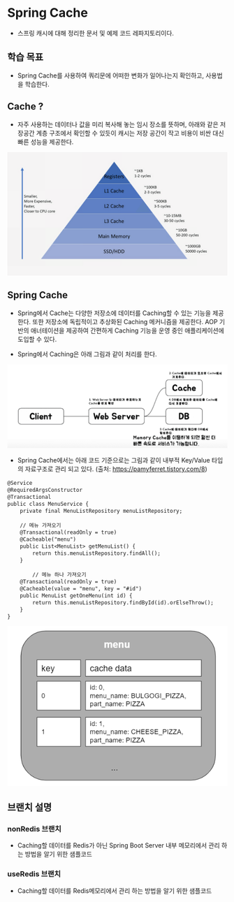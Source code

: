 # Spring Cache
- 스프링 캐시에 대해 정리한 문서 및 예제 코드 레파지토리이다.

## 학습 목표
- Spring Cache를 사용하여 쿼리문에 어떠한 변화가 일어나는지 확인하고, 사용법을 학습한다.

## Cache ?
- 자주 사용하는 데이터나 값을 미리 복사해 놓는 임시 장소를 뜻하며, 아래와 같은 저장공간 계층 구조에서 확인할 수 있듯이 캐시는 저장 공간이 작고 비용이 비싼 대신 빠른 성능을 제공한다.


![캡처](cache-2.png)
## Spring Cache
- Spring에서 Cache는 다양한 저장소에 데이터를 Caching할 수 있는 기능을 제공한다. 또한 저장소에 독립적이고 추상화된 Caching 메커니즘을 제공한다. AOP 기반의 애너테이션을 제공하여 간편하게 Caching 기능을 운영 중인 애플리케이션에 도입할 수 있다.

- Spring에서 Caching은 아래 그림과 같이 처리를 한다.

![캡처](cache-1.png)

- Spring Cache에서는 아래 코드 기준으로는 그림과 같이 내부적 Key/Value 타입의 자료구조로 관리 되고 있다. (출처: https://pamyferret.tistory.com/8)
```
@Service
@RequiredArgsConstructor
@Transactional
public class MenuService {
	private final MenuListRepository menuListRepository;
	
	// 메뉴 가져오기
	@Transactional(readOnly = true)
   	@Cacheable("menu")
	public List<MenuList> getMenuList() {
		return this.menuListRepository.findAll();
	}
    
    	// 메뉴 하나 가져오기
	@Transactional(readOnly = true)
	@Cacheable(value = "menu", key = "#id")
	public MenuList getOneMenu(int id) {
		return this.menuListRepository.findById(id).orElseThrow();
	}
}
```
![캡처](cache-3.png)

## 브랜치 설명
### nonRedis 브랜치
- Caching할 데이터를 Redis가 아닌 Spring Boot Server 내부 메모리에서 관리 하는 방법을 알기 위한 샘플코드
### useRedis 브랜치
- Caching할 데이터를 Redis메모리에서 관리 하는 방법을 알기 위한 샘플코드

